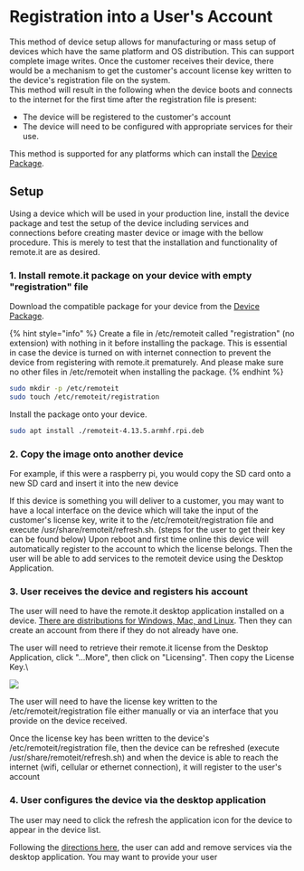 # Registration into a User's Account

This method of device setup allows for manufacturing or mass setup of devices which have the same platform and OS distribution. This can support complete image writes. Once the customer receives their device, there would be a mechanism to get the customer's account license key written to the device's registration file on the system.\
This method will result in the following when the device boots and connects to the internet for the first time after the registration file is present:

* The device will be registered to the customer's account
* The device will need to be configured with appropriate services for their use.

This method is supported for any platforms which can install the [Device Package](../software/device-package/installation.md#supported-platforms).

## Setup

Using a device which will be used in your production line, install the device package and test the setup of the device including services and connections before creating master device or image with the bellow procedure. This is merely to test that the installation and functionality of remote.it are as desired.&#x20;

### 1. Install remote.it package on your device with empty "registration" file

Download the compatible package for your device from the [Device Package](../software/device-package/installation.md#supported-platforms).&#x20;

{% hint style="info" %}
Create a file in /etc/remoteit called "registration" (no extension) with nothing in it before installing the package. This is essential in case the device is turned on with internet connection to prevent the device from registering with remote.it prematurely. And please make sure no other files in /etc/remoteit when installing the package.
{% endhint %}

```bash
sudo mkdir -p /etc/remoteit
sudo touch /etc/remoteit/registration 
```

Install the package onto your device.

```bash
sudo apt install ./remoteit-4.13.5.armhf.rpi.deb
```

### 2. Copy the image onto another device

For example, if this were a raspberry pi, you would copy the SD card onto a new SD card and insert it into the new device

If this device is something you will deliver to a customer, you may want to have a local interface on the device which will take the input of the customer's license key, write it to the /etc/remoteit/registration file and execute /usr/share/remoteit/refresh.sh. (steps for the user to get their key can be found below) Upon reboot and first time online this device will automatically register to the account to which the license belongs. Then the user will be able to add services to the remoteit device using the Desktop Application.

### 3. User receives the device and registers his account

The user will need to have the remote.it desktop application installed on a device. [There are distributions for Windows, Mac, and Linux](../software/desktop/overview-and-installation.md). Then they can create an account from there if they do not already have one.

The user will need to retrieve their remote.it license from the Desktop Application, click "...More", then click on "Licensing". Then copy the License Key.\


![](<../.gitbook/assets/screen\_shot\_2021-09-08\_at\_5\_10\_23\_pm (2).png>)

The user will need to have the license key written to the /etc/remoteit/registration file either manually or via an interface that you provide on the device received.&#x20;

Once the license key has been written to the device's /etc/remoteit/registration file, then the device can be refreshed (execute /usr/share/remoteit/refresh.sh) and when the device is able to reach the internet (wifi, cellular or ethernet connection), it will register to the user's account

### 4. User configures the device via the desktop application

The user may need to click the refresh the application icon for the device to appear in the device list.&#x20;

Following the [directions here](../software/device-package/installation.md#4-set-up-services-on-your-device), the user can add and remove services via the desktop application. You may want to provide your user&#x20;





